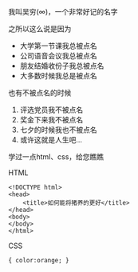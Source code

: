 我叫吴穷(∞)，一个非常好记的名字

之所以这么说是因为

*  大学第一节课我总被点名
*  公司语音会议我总被点名
*  朋友结婚收份子我总被点名
*  大多数时候我总是被点名
  
也有不被点名的时候

1. 评选党员我不被点名
2. 奖金下来我不被点名
3. 七夕的时候我也不被点名
4. 或许这就是人生吧...
   
学过一点html、css，给您瞧瞧

HTML

```
<!DOCTYPE html>
<head>
    <title>如何能将猪养的更好</title>
</head>
<body>
</body>
</html>
```

CSS

    { color:orange; }
